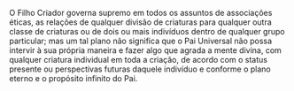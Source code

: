 ﻿O Filho Criador governa supremo em todos os assuntos de associações éticas, as relações de qualquer divisão de criaturas para qualquer outra classe de criaturas ou de dois ou mais indivíduos dentro de qualquer grupo particular; mas um tal plano não significa que o Pai Universal não possa intervir à sua própria maneira e fazer algo que agrada a mente divina, com qualquer criatura individual em toda a criação, de acordo com o status presente ou perspectivas futuras daquele indivíduo e conforme o plano eterno e o propósito infinito do Pai.
